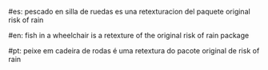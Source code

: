 #es: pescado en silla de ruedas es una retexturacion del paquete original risk of rain

#en: fish in a wheelchair is a retexture of the original risk of rain package

#pt: peixe em cadeira de rodas é uma retextura do pacote original de risk of rain